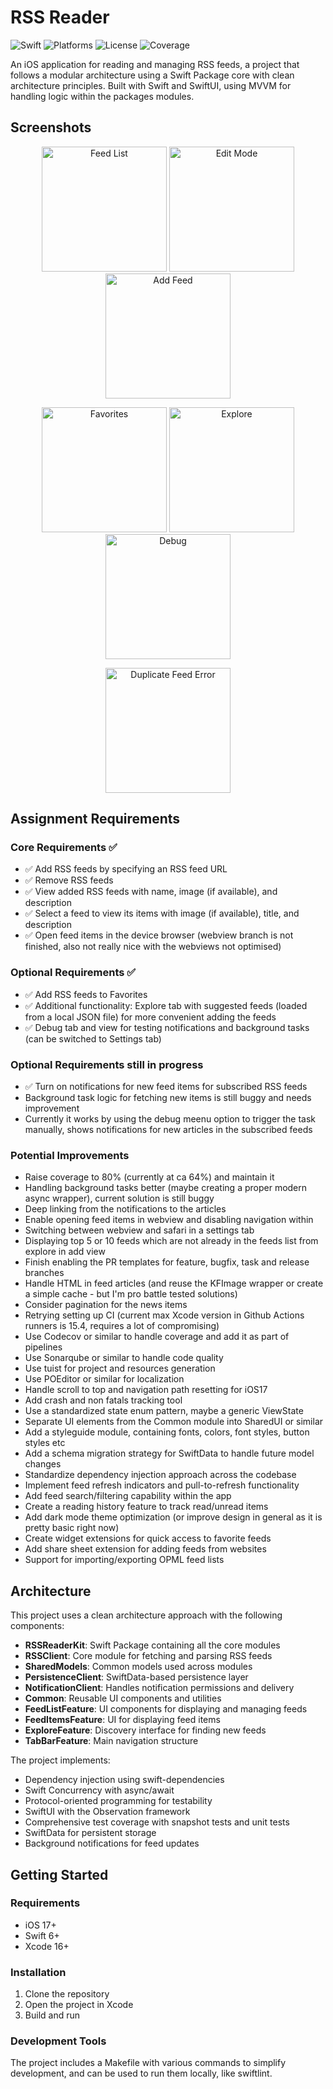 # RSS Reader

![Swift](https://img.shields.io/badge/Swift-6.0-orange.svg)
![Platforms](https://img.shields.io/badge/Platform-iOS%2017-blue.svg)
![License](https://img.shields.io/badge/License-MIT-green.svg)
![Coverage](https://img.shields.io/badge/Coverage-64%25-yellow.svg)

An iOS application for reading and managing RSS feeds, a project that follows a modular architecture using a Swift Package core with clean architecture principles.
Built with Swift and SwiftUI, using MVVM for handling logic within the packages modules. 

## Screenshots

<p align="center">
  <img src="RSSReader/Screenshots/Main%20feeds.png" width="200" alt="Feed List">
  <img src="RSSReader/Screenshots/Main%20feeds%20edit%20mode.png" width="200" alt="Edit Mode">
  <img src="RSSReader/Screenshots/Add%20feed.png" width="200" alt="Add Feed">
</p>

<p align="center">
  <img src="RSSReader/Screenshots/Favorites.png" width="200" alt="Favorites">
  <img src="RSSReader/Screenshots/Explore%20feeds.png" width="200" alt="Explore">
  <img src="RSSReader/Screenshots/Notification%20debug.png" width="200" alt="Debug">
</p>

<p align="center">
  <img src="RSSReader/Screenshots/Duplicate%20feed%20check.png" width="200" alt="Duplicate Feed Error">
</p>

## Assignment Requirements

### Core Requirements ✅
- ✅ Add RSS feeds by specifying an RSS feed URL
- ✅ Remove RSS feeds 
- ✅ View added RSS feeds with name, image (if available), and description
- ✅ Select a feed to view its items with image (if available), title, and description
- ✅ Open feed items in the device browser (webview branch is not finished, also not really nice with the webviews not optimised)

### Optional Requirements ✅
- ✅ Add RSS feeds to Favorites
- ✅ Additional functionality: Explore tab with suggested feeds (loaded from a local JSON file) for more convenient adding the feeds
- ✅ Debug tab and view for testing notifications and background tasks (can be switched to Settings tab)

### Optional Requirements still in progress
- ✅ Turn on notifications for new feed items for subscribed RSS feeds
- Background task logic for fetching new items is still buggy and needs improvement
- Currently it works by using the debug meenu option to trigger the task manually, shows notifications for new articles in the subscribed feeds

### Potential Improvements
- Raise coverage to 80% (currently at ca 64%) and maintain it
- Handling background tasks better (maybe creating a proper modern async wrapper), current solution is still buggy
- Deep linking from the notifications to the articles
- Enable opening feed items in webview and disabling navigation within
- Switching between webview and safari in a settings tab
- Displaying top 5 or 10 feeds which are not already in the feeds list from explore in add view 
- Finish enabling the PR templates for feature, bugfix, task and release branches
- Handle HTML in feed articles (and reuse the KFImage wrapper or create a simple cache - but I'm pro battle tested solutions)
- Consider pagination for the news items
- Retrying setting up CI (current max Xcode version in Github Actions runners is 15.4, requires a lot of compromising)
- Use Codecov or similar to handle coverage and add it as part of pipelines
- Use Sonarqube or similar to handle code quality
- Use tuist for project and resources generation
- Use POEditor or similar for localization
- Handle scroll to top and navigation path resetting for iOS17
- Add crash and non fatals tracking tool
- Use a standardized state enum pattern, maybe a generic ViewState<T>
- Separate UI elements from the Common module into SharedUI or similar
- Add a styleguide module, containing fonts, colors, font styles, button styles etc
- Add a schema migration strategy for SwiftData to handle future model changes
- Standardize dependency injection approach across the codebase
- Implement feed refresh indicators and pull-to-refresh functionality
- Add feed search/filtering capability within the app
- Create a reading history feature to track read/unread items
- Add dark mode theme optimization (or improve design in general as it is pretty basic right now)
- Create widget extensions for quick access to favorite feeds
- Add share sheet extension for adding feeds from websites
- Support for importing/exporting OPML feed lists
 

## Architecture

This project uses a clean architecture approach with the following components:

- **RSSReaderKit**: Swift Package containing all the core modules
- **RSSClient**: Core module for fetching and parsing RSS feeds
- **SharedModels**: Common models used across modules
- **PersistenceClient**: SwiftData-based persistence layer
- **NotificationClient**: Handles notification permissions and delivery
- **Common**: Reusable UI components and utilities
- **FeedListFeature**: UI components for displaying and managing feeds
- **FeedItemsFeature**: UI for displaying feed items
- **ExploreFeature**: Discovery interface for finding new feeds
- **TabBarFeature**: Main navigation structure

The project implements:
- Dependency injection using swift-dependencies
- Swift Concurrency with async/await
- Protocol-oriented programming for testability
- SwiftUI with the Observation framework
- Comprehensive test coverage with snapshot tests and unit tests
- SwiftData for persistent storage
- Background notifications for feed updates

## Getting Started

### Requirements
- iOS 17+
- Swift 6+
- Xcode 16+

### Installation

1. Clone the repository
2. Open the project in Xcode
3. Build and run

### Development Tools

The project includes a Makefile with various commands to simplify development, and can be used to run them locally, like swiftlint.
